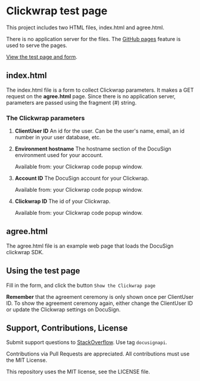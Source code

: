 # Clickwrap test page

This project includes two HTML files, index.html and agree.html.

There is no application server for the files. The 
[GitHub pages](https://pages.github.com/) feature is used to
serve the pages. 

[View the test page and form](https://docusign.github.io/clickwrap-test-page).

## index.html
The index.html file is a form to collect Clickwrap parameters. It makes a
GET request on the **agree.html** page. Since there is no 
application server, parameters are passed using the 
fragment (#) string.

### The Clickwrap parameters
1. **ClientUser ID** An id for the user. Can be the user's name, email,
   an id number in your user database, etc.
   
2. **Environment hostname** The hostname section of the DocuSign environment
   used for your account.

   Available from: your Clickwrap code popup window.

3. **Account ID** The DocuSign account for your Clickwrap.

   Available from: your Clickwrap code popup window.

3. **Clickwrap ID** The id of your Clickwrap.

   Available from: your Clickwrap code popup window.

## agree.html
The agree.html file is an example web page that loads the DocuSign
clickwrap SDK.

## Using the test page
Fill in the form, and click the button `Show the Clickwrap page`

**Remember** that the agreement ceremony is only shown once per 
ClientUser ID. To show the agreement ceremony again, either 
change the ClientUser ID or update the Clickwrap settings
on DocuSign.


## Support, Contributions, License

Submit support questions to [StackOverflow](https://stackoverflow.com). Use tag `docusignapi`.

Contributions via Pull Requests are appreciated.
All contributions must use the MIT License.

This repository uses the MIT license, see the
LICENSE file.
